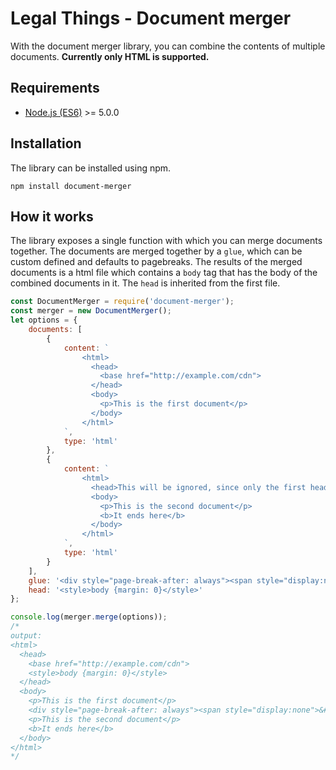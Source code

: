 Legal Things - Document merger
==================

With the document merger library, you can combine the contents of multiple documents.
**Currently only HTML is supported.**

## Requirements

- [Node.js (ES6)](https://nodejs.org) >= 5.0.0

## Installation

The library can be installed using npm.

    npm install document-merger

## How it works
The library exposes a single function with which you can merge documents together.
The documents are merged together by a `glue`, which can be custom defined and defaults to pagebreaks.
The results of the merged documents is a html file which contains a `body` tag that has the body of the combined documents in it.
The `head` is inherited from the first file.

```javascript
const DocumentMerger = require('document-merger');
const merger = new DocumentMerger();
let options = {
    documents: [
        {
            content: `
                <html>
                  <head>
                    <base href="http://example.com/cdn">
                  </head>
                  <body>
                    <p>This is the first document</p>
                  </body>
                </html>
            `,
            type: 'html'
        },
        {
            content: `
                <html>
                  <head>This will be ignored, since only the first head is used</head>
                  <body>
                    <p>This is the second document</p>
                    <b>It ends here</b>
                  </body>
                </html>
            `,
            type: 'html'
        }
    ],
    glue: '<div style="page-break-after: always"><span style="display:none">&#xA0;</span></div>',
    head: '<style>body {margin: 0}</style>'
};

console.log(merger.merge(options));
/* 
output:
<html>
  <head>
    <base href="http://example.com/cdn">
    <style>body {margin: 0}</style>
  </head>
  <body>
    <p>This is the first document</p>
    <div style="page-break-after: always"><span style="display:none">&#xA0;</span></div>
    <p>This is the second document</p>
    <b>It ends here</b>
  </body>
</html>
*/
```
